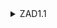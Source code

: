 <details>
<summary>ZAD1.1</summary>
-A) X jest rodzeństwem Y
+B) X jest kuzynem Y
*C) swat/swatka
*D) y jest ojczymem/macochą dla x
*E) rodzeństwo przyrodnie
*F) szwagier/szwagierka
*G) rodzeństwo przyrodnie**



</details>
